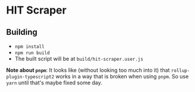 # HIT Scraper

## Building

- `npm install`
- `npm run build`
- The built script will be at `build/hit-scraper.user.js`

**Note about `pnpm`**: It looks like (without looking too much into it) that `rollup-plugin-typescript2` works in a way that is broken when using `pnpm`. So use `yarn` until that's maybe fixed some day.
